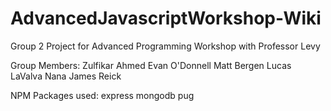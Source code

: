 # AdvancedJavascriptWorkshop-Wiki

Group 2 Project for Advanced Programming Workshop with Professor Levy

Group Members:
Zulfikar Ahmed
Evan O'Donnell
Matt Bergen
Lucas LaValva
Nana <Last Name please>
James Reick

NPM Packages used:
express
mongodb
pug
